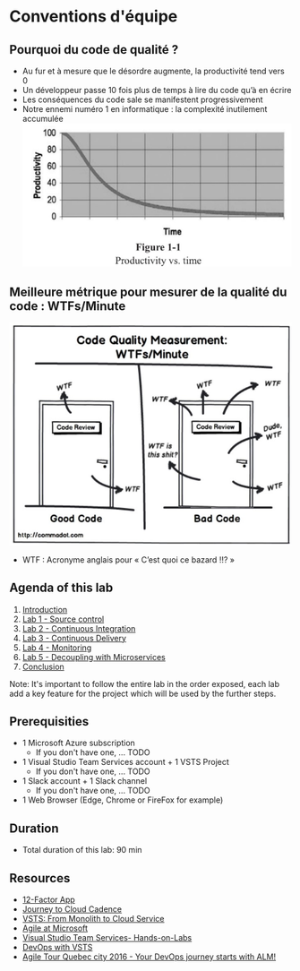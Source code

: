 # Conventions d'équipe

## Pourquoi du code de qualité ?
-	Au fur et à mesure que le désordre augmente, la productivité tend vers 0 
-	Un développeur passe 10 fois plus de temps à lire du code qu’à en écrire 
-	Les conséquences du code sale se manifestent progressivement 
-	Notre ennemi numéro 1 en informatique : la complexité inutilement accumulée
![productivity](./img/productivity.jpg)


## Meilleure métrique pour mesurer de la qualité du code : WTFs/Minute
![WTF](./img/WTF.jpg)
* WTF : Acronyme anglais pour « C’est quoi ce bazard !!? »

## Agenda of this lab

1. [Introduction](./docs/Introduction/README.md)
2. [Lab 1 - Source control](./docs/Lab%201%20-%20Source%20control/README.md)
3. [Lab 2 - Continuous Integration](./docs/Lab%202%20-%20Continuous%20Integration/README.md)
4. [Lab 3 - Continuous Delivery](./docs/Lab%203%20-%20Continuous%20Delivery/README.md)
5. [Lab 4 - Monitoring](./docs/Lab%204%20-%20Monitoring/README.md)
6. [Lab 5 - Decoupling with Microservices](./docs/Lab%205%20-%20Decoupling%20with%20Microservices/README.md)
7. [Conclusion](./docs/Conclusion/README.md)

Note: It's important to follow the entire lab in the order exposed, each lab add a key feature for the project which will be used by the further steps.

## Prerequisities

- 1 Microsoft Azure subscription
  - If you don't have one, ... TODO
- 1 Visual Studio Team Services account + 1 VSTS Project
  - If you don't have one, ... TODO
- 1 Slack account + 1 Slack channel
  - If you don't have one, ... TODO
- 1 Web Browser (Edge, Chrome or FireFox for example)

## Duration

- Total duration of this lab: 90 min

## Resources

- [12-Factor App](https://12factor.net/)
- [Journey to Cloud Cadence](https://www.youtube.com/watch?v=Lprj_4Wpi2s)
- [VSTS: From Monolith to Cloud Service](https://www.youtube.com/watch?v=9frodP5xLxk)
- [Agile at Microsoft](https://www.youtube.com/watch?v=-LvCJpnNljU)
- [Visual Studio Team Services- Hands-on-Labs](https://almvm.azurewebsites.net/labs/vsts/)
- [DevOps with VSTS](https://alwaysupalwayson.blogspot.com/2017/04/devops-with-vsts.html)
- [Agile Tour Quebec city 2016 - Your DevOps journey starts with ALM!](https://alwaysupalwayson.blogspot.com/2016/11/agile-tour-quebec-city-2016-your-devops.html)
